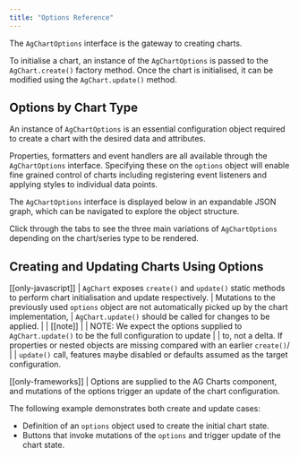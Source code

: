 ```yaml
---
title: "Options Reference"
---
```


The `AgChartOptions` interface is the gateway to creating charts.

To initialise a chart, an instance of the `AgChartOptions` is passed to the `AgChart.create()` factory method. Once the chart is initialised, it can be modified using the `AgChart.update()` method.

## Options by Chart Type

An instance of `AgChartOptions` is an essential configuration object required to create a chart with the desired data and attributes.

Properties, formatters and event handlers are all available through the `AgChartOptions` interface. Specifying these on the `options` object will enable fine grained control of charts including registering event listeners and applying styles to individual data points.

The `AgChartOptions` interface is displayed below in an expandable JSON graph, which can be navigated to explore the object structure.

Click through the tabs to see the three main variations of `AgChartOptions` depending on the chart/series type to be rendered.

<tabs>
    <expandable-snippet label="Cartesian" interfaceName='AgCartesianChartOptions' overrideSrc="charts-api/api.json" breadcrumbs='["options"]'></expandable-snippet>
    <expandable-snippet label="Polar" interfaceName='AgPolarChartOptions' overrideSrc="charts-api/api.json" breadcrumbs='["options"]'></expandable-snippet>
    <expandable-snippet label="Hierarchy" interfaceName='AgHierarchyChartOptions' overrideSrc="charts-api/api.json" breadcrumbs='["options"]'></expandable-snippet>
</tabs>

## Creating and Updating Charts Using Options

[[only-javascript]]
| `AgChart` exposes `create()` and `update()` static methods to perform chart initialisation and update respectively.
| Mutations to the previously used `options` object are not automatically picked up by the chart implementation,
| `AgChart.update()` should be called for changes to be applied.
|
| [[note]]
| | NOTE: We expect the options supplied to `AgChart.update()` to be the full configuration to update
| | to, not a delta. If properties or nested objects are missing compared with an earlier `create()`/
| | `update()` call, features maybe disabled or defaults assumed as the target configuration.

[[only-frameworks]]
| Options are supplied to the AG Charts component, and mutations of the options trigger an update of the chart configuration.

The following example demonstrates both create and update cases:
- Definition of an `options` object used to create the initial chart state.
- Buttons that invoke mutations of the `options` and trigger update of the chart state.

<chart-example title='Create and Update with AgChartOptions' name='create-update' type='generated'></chart-example>
